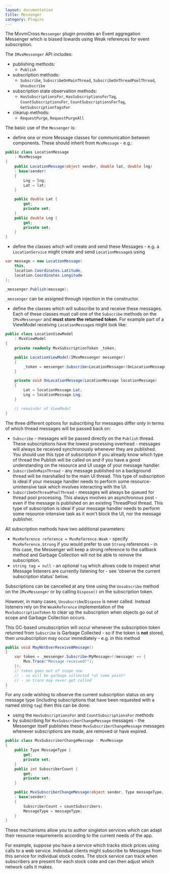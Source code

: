 ```yaml
---
layout: documentation
title: Messenger
category: Plugins
---
```

The MvvmCross `Messenger` plugin provides an Event aggregation Messenger which is biased towards using Weak references for event subscription.

The `IMvxMessenger` API includes:

- publishing methods:
  - `Publish`
- subscription methods:
  - `Subscribe`, `SubscribeOnMainThread`, `SubscribeOnThreadPoolThread`, `Unsubscribe`
- subscription state observation methods:
  - `HasSubscriptionsFor`, `HasSubscriptionsForTag`, `CountSubscriptionsFor`, `CountSubscriptionsForTag`, `GetSubscriptionTagsFor`
- clearup methods:
  - `RequestPurge`, `RequestPurgeAll`  


The basic use of the `Messenger` is:

- define one or more Message classes for communication between components. These should inherit from `MvxMessage` - e.g.:

```c#
public class LocationMessage
    : MvxMessage
{
    public LocationMessage(object sender, double lat, double lng)
    : base(sender)
    {
        Lng = lng;
        Lat = lat;
    }

    public double Lat {
        get;
        private set;
    }
    public double Lng {
        get;
        private set;
    }
}
```

- define the classes which will create and send these Messages - e.g. a `LocationService` might create and send `LocationMessage`s using

```c#
var message = new LocationMessage(
    this,
    location.Coordinates.Latitude,
    location.Coordinates.Longitude
);

_messenger.Publish(message);
```

`_messenger` can be assigned through injection in the constructor.

- define the classes which will subscribe to and receive these messages. Each of these classes must call one of the `Subscribe` methods on the `IMvxMessenger` and **must store the returned token**. For example part of a ViewModel receiving `LocationMessage`s might look like:

```c#
public class LocationViewModel
    : MvxViewModel
{
    private readonly MvxSubscriptionToken _token;

    public LocationViewModel(IMvxMessenger messenger)
    {
        _token = messenger.Subscribe<LocationMessage>(OnLocationMessage);
    }

    private void OnLocationMessage(LocationMessage locationMessage)
    {
        Lat = locationMessage.Lat;
        Lng = locationMessage.Lng;
    }

    // remainder of ViewModel
}
```

The three different options for subscribing for messages differ only in terms of which thread messages will be passed back on:

- `Subscribe` - messages will be passed directly on the `Publish` thread. These subscriptions have the lowest processing overhead - messages will always be received synchronously whenever they are published. You should use this type of subscription if you already know which type of thread the Publish will be called on and if you have a good understanding on the resource and UI usage of your message handler.
- `SubscribeOnMainThread` - any message published on a background thread will be marshalled to the main UI thread.  This type of subscription is ideal if your message handler needs to perform some resource-unintensive task which involves interacting with the UI.
- `SubscribeOnThreadPoolThread` - messages will always be queued for thread pool processing. This always involves an asynchronous post - even if the message is published on an existing ThreadPool thread. This type of subscription is ideal if your message handler needs to perform some resource-intensive task as it won't block the UI, nor the message publisher.

All subscription methods have two additional parameters:

- `MvxReference reference = MvxReference.Weak` - specify `MvxReference.Strong` if you would prefer to use `Strong` references - in this case, the Messenger will keep a strong reference to the callback method and Garbage Collection will not be able to remove the subscription.
- `string tag = null` - an optional `tag` which allows code to inspect what Message listeners are currently listening for - see 'observe the current subscription status' below.

Subscriptions can be cancelled at any time using the `Unsubscribe` method on the `IMvxMessenger` or by calling `Dispose()` on the subscription token.

However, in many cases, `Unsubscribe`/`Dispose` is never called. Instead listeners rely on the `WeakReference` implementation of the  `MvxSubscriptionToken` to clear up the subscription when objects go out of scope and Garbage Collection occurs.

This GC-based unsubscription will occur whenever the subscription token returned from `Subscribe` is Garbage Collected - so if the token is **not** stored, then unsubscription may occur immediately - e.g. in this method

```c#
public void MayNotEverReceiveAMessage()
{
    var token = _messenger.Subscribe<MyMessage>((message) => {
        Mvx.Trace("Message received!");
    });
    // token goes out of scope now
    // - so will be garbage collected *at some point*
    // - so trace may never get called
}
```

For any code wishing to observe the current subscription status on any message type (including subscriptions that have been requested with a named string `tag`) then this can be done:

- using the `HasSubscriptionsFor` and `CountSubscriptionsFor` methods
- by subscribing for `MvxSubscriberChangeMessage` messages - the Messenger itself publishes these `MvxSubscriberChangeMessage` messages whenever subscriptions are made, are removed or have expired.

```c#
public class MvxSubscriberChangeMessage : MvxMessage
{
    public Type MessageType {
        get;
        private set;
    }
    public int SubscriberCount {
        get;
        private set;
    }

    public MvxSubscriberChangeMessage(object sender, Type messageType, int countSubscribers = 0)
    : base(sender)
    {
        SubscriberCount = countSubscribers;
        MessageType = messageType;
    }
}
```

These mechanisms allow you to author singleton services which can adapt their resource requirements according to the current needs of the app. 

For example, suppose you have a service which tracks stock prices using calls to a web service. Individual clients might subscribe to Messages from this service for individual stock codes. The stock service can track when subscribers are present for each stock code and can then adjust which network calls it makes.

